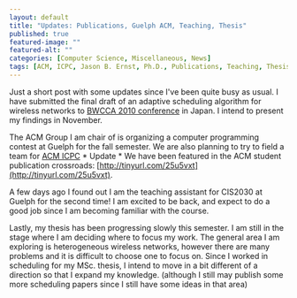 ```yaml
---
layout: default
title: "Updates: Publications, Guelph ACM, Teaching, Thesis"
published: true
featured-image: ""
featured-alt: ""
categories: [Computer Science, Miscellaneous, News]
tags: [ACM, ICPC, Jason B. Ernst, Ph.D., Publications, Teaching, Thesis]
---
```


Just a short post with some updates since I've been quite busy as usual. I have submitted the final draft of an adaptive scheduling algorithm for wireless networks to [BWCCA 2010 conference](https://www.cs.upc.edu/~net4all/BWCCA-2010/) in Japan. I intend to present my findings in November.

The ACM Group I am chair of is organizing a computer programming contest at Guelph for the fall semester. We are also planning to try to field a team for [ACM ICPC](https://icpc.baylor.edu/welcome.icpc) * Update * We have been featured in the ACM student publication crossroads: [http://tinyurl.com/25u5vxt](http://tinyurl.com/25u5vxt).

A few days ago I found out I am the teaching assistant for CIS2030 at Guelph for the second time! I am excited to be back, and expect to do a good job since I am becoming familiar with the course.

Lastly, my thesis has been progressing slowly this semester. I am still in the stage where I am deciding where to focus my work. The general area I am exploring is heterogeneous wireless networks, however there are many problems and it is difficult to choose one to focus on. Since I worked in scheduling for my MSc. thesis, I intend to move in a bit different of a direction so that I expand my knowledge. (although I still may publish some more scheduling papers since I still have some ideas in that area)
